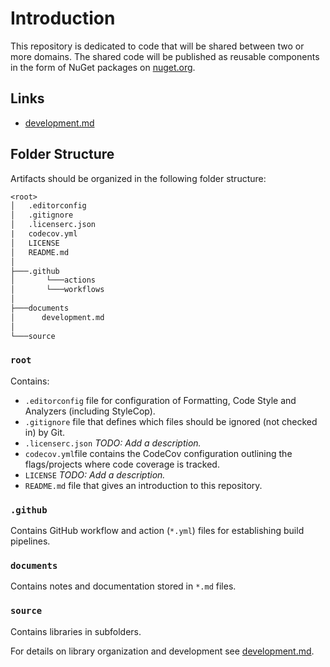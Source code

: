 # Introduction

This repository is dedicated to code that will be shared between two or more domains. The shared code will be published as reusable components in the form of NuGet packages on [nuget.org](https://www.nuget.org/).

## Links

- [development.md](./documents/development.md)

## Folder Structure

Artifacts should be organized in the following folder structure:

``` txt
<root>
│   .editorconfig
│   .gitignore
│   .licenserc.json
|   codecov.yml
│   LICENSE
│   README.md
│
├───.github
│       └───actions
│       └───workflows
│
├───documents
│      development.md
│
└───source
```

### `root`

Contains:

- `.editorconfig` file for configuration of Formatting, Code Style and Analyzers (including StyleCop).
- `.gitignore` file that defines which files should be ignored (not checked in) by Git.
- `.licenserc.json` *TODO: Add a description.*
- `codecov.yml`file contains the CodeCov configuration outlining the flags/projects where code coverage is tracked.
- `LICENSE` *TODO: Add a description.*
- `README.md` file that gives an introduction to this repository.

### `.github`

Contains GitHub workflow and action (`*.yml`) files for establishing build pipelines.

### `documents`

Contains notes and documentation stored in `*.md` files.

### `source`

Contains libraries in subfolders.

For details on library organization and development see [development.md](./documents/development.md).
